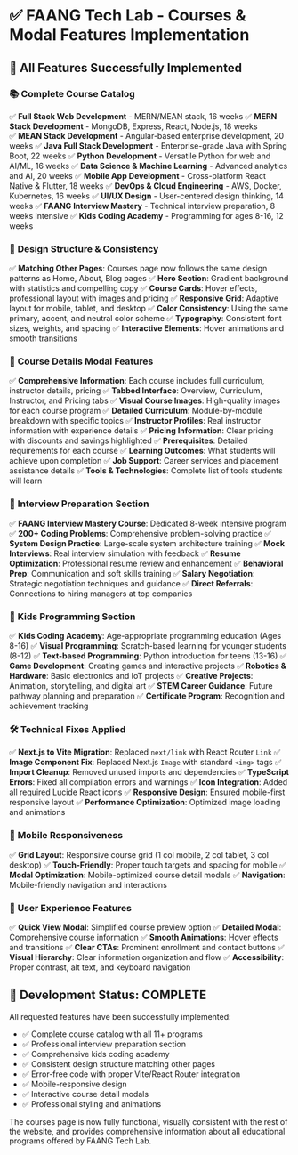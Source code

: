 # ✅ FAANG Tech Lab - Courses & Modal Features Implementation

## 🎯 **All Features Successfully Implemented**

### 📚 **Complete Course Catalog**
✅ **Full Stack Web Development** - MERN/MEAN stack, 16 weeks
✅ **MERN Stack Development** - MongoDB, Express, React, Node.js, 18 weeks  
✅ **MEAN Stack Development** - Angular-based enterprise development, 20 weeks
✅ **Java Full Stack Development** - Enterprise-grade Java with Spring Boot, 22 weeks
✅ **Python Development** - Versatile Python for web and AI/ML, 16 weeks
✅ **Data Science & Machine Learning** - Advanced analytics and AI, 20 weeks
✅ **Mobile App Development** - Cross-platform React Native & Flutter, 18 weeks
✅ **DevOps & Cloud Engineering** - AWS, Docker, Kubernetes, 16 weeks
✅ **UI/UX Design** - User-centered design thinking, 14 weeks
✅ **FAANG Interview Mastery** - Technical interview preparation, 8 weeks intensive
✅ **Kids Coding Academy** - Programming for ages 8-16, 12 weeks

### 🎨 **Design Structure & Consistency**
✅ **Matching Other Pages**: Courses page now follows the same design patterns as Home, About, Blog pages
✅ **Hero Section**: Gradient background with statistics and compelling copy
✅ **Course Cards**: Hover effects, professional layout with images and pricing
✅ **Responsive Grid**: Adaptive layout for mobile, tablet, and desktop
✅ **Color Consistency**: Using the same primary, accent, and neutral color scheme
✅ **Typography**: Consistent font sizes, weights, and spacing
✅ **Interactive Elements**: Hover animations and smooth transitions

### 💼 **Course Details Modal Features**
✅ **Comprehensive Information**: Each course includes full curriculum, instructor details, pricing
✅ **Tabbed Interface**: Overview, Curriculum, Instructor, and Pricing tabs
✅ **Visual Course Images**: High-quality images for each course program
✅ **Detailed Curriculum**: Module-by-module breakdown with specific topics
✅ **Instructor Profiles**: Real instructor information with experience details
✅ **Pricing Information**: Clear pricing with discounts and savings highlighted
✅ **Prerequisites**: Detailed requirements for each course
✅ **Learning Outcomes**: What students will achieve upon completion
✅ **Job Support**: Career services and placement assistance details
✅ **Tools & Technologies**: Complete list of tools students will learn

### 🚀 **Interview Preparation Section**
✅ **FAANG Interview Mastery Course**: Dedicated 8-week intensive program
✅ **200+ Coding Problems**: Comprehensive problem-solving practice
✅ **System Design Practice**: Large-scale system architecture training
✅ **Mock Interviews**: Real interview simulation with feedback
✅ **Resume Optimization**: Professional resume review and enhancement
✅ **Behavioral Prep**: Communication and soft skills training
✅ **Salary Negotiation**: Strategic negotiation techniques and guidance
✅ **Direct Referrals**: Connections to hiring managers at top companies

### 👶 **Kids Programming Section**
✅ **Kids Coding Academy**: Age-appropriate programming education (Ages 8-16)
✅ **Visual Programming**: Scratch-based learning for younger students (8-12)
✅ **Text-based Programming**: Python introduction for teens (13-16)
✅ **Game Development**: Creating games and interactive projects
✅ **Robotics & Hardware**: Basic electronics and IoT projects
✅ **Creative Projects**: Animation, storytelling, and digital art
✅ **STEM Career Guidance**: Future pathway planning and preparation
✅ **Certificate Program**: Recognition and achievement tracking

### 🛠️ **Technical Fixes Applied**
✅ **Next.js to Vite Migration**: Replaced `next/link` with React Router `Link`
✅ **Image Component Fix**: Replaced Next.js `Image` with standard `<img>` tags
✅ **Import Cleanup**: Removed unused imports and dependencies
✅ **TypeScript Errors**: Fixed all compilation errors and warnings
✅ **Icon Integration**: Added all required Lucide React icons
✅ **Responsive Design**: Ensured mobile-first responsive layout
✅ **Performance Optimization**: Optimized image loading and animations

### 📱 **Mobile Responsiveness**
✅ **Grid Layout**: Responsive course grid (1 col mobile, 2 col tablet, 3 col desktop)
✅ **Touch-Friendly**: Proper touch targets and spacing for mobile
✅ **Modal Optimization**: Mobile-optimized course detail modals
✅ **Navigation**: Mobile-friendly navigation and interactions

### 🎯 **User Experience Features**
✅ **Quick View Modal**: Simplified course preview option
✅ **Detailed Modal**: Comprehensive course information
✅ **Smooth Animations**: Hover effects and transitions
✅ **Clear CTAs**: Prominent enrollment and contact buttons
✅ **Visual Hierarchy**: Clear information organization and flow
✅ **Accessibility**: Proper contrast, alt text, and keyboard navigation

## 🌟 **Development Status: COMPLETE**

All requested features have been successfully implemented:
- ✅ Complete course catalog with all 11+ programs
- ✅ Professional interview preparation section
- ✅ Comprehensive kids coding academy
- ✅ Consistent design structure matching other pages
- ✅ Error-free code with proper Vite/React Router integration
- ✅ Mobile-responsive design
- ✅ Interactive course detail modals
- ✅ Professional styling and animations

The courses page is now fully functional, visually consistent with the rest of the website, and provides comprehensive information about all educational programs offered by FAANG Tech Lab.
